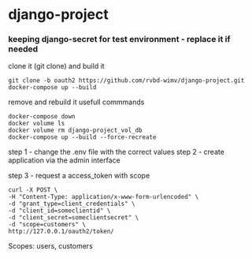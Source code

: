 # django-project
### keeping django-secret for test environment - replace it if needed

clone it (git clone) and build it 
```
git clone -b oauth2 https://github.com/rvbd-wimv/django-project.git
docker-compose up --build
```

remove and rebuild it usefull commmands
```
docker-compose down
docker volume ls 
docker volume rm django-project_vol_db
docker-compose up --build --force-recreate
```

step 1 - change the .env file with the correct values
step 2 - create application via the admin interface

step 3 - request a access_token with scope
```
curl -X POST \
-H "Content-Type: application/x-www-form-urlencoded" \
-d "grant_type=client_credentials" \
-d "client_id=someclientid" \
-d "client_secret=someclientsecret" \
-d "scope=customers" \
http://127.0.0.1/oauth2/token/
```

Scopes: users, customers
